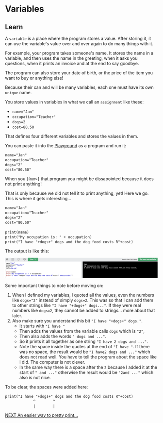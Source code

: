 # Variables #

## Learn ##

A `variable` is a place where the program stores a value. After storing it, it can use the variable's value over and over again to do many things with it.

For example, your program takes someone's name. It stores the name in a variable, and then uses the name in the greeting, when it asks you questions, when it prints an invoice and at the end to say goodbye.

The program can also store your date of birth, or the price of the item you want to buy or anything else!

Because their can and will be many variables, each one must have its own `unique` name.

You store values in variables in what we call an `assignment` like these:

- `name="Jan"`
- `occupation="Teacher"`
- `dogs=2`
- `cost=80.50`

That defines four different variables and stores the values in them.

You can paste it into the [Playground](https://www.w3schools.com/python/trypython.asp?filename=demo_default)
 as a program and run it:

 ```
name="Jan"
occupation="Teacher"
dogs="2"
cost="80.50"
```

When you `[Run>]` that program you might be dissapointed because it does not print anything!

That is only because we did not tell it to print anything, yet! Here we go. This is where it gets interesting...

```
name="Jan"
occupation="Teacher"
dogs="2"
cost="80.50"

print(name)
print("My occupation is: " + occupation)
print("I have "+dogs+" dogs and the dog food costs R"+cost)
```

The output is like this:

![Playground](../images/w3cschools_python_print_variables.png)

Some important things to note before moving on:

1. When I defined my variables, I quoted all the values, even the numbers like `dogs="2"` instead of simply `dogs=2`. This was so that I can add them to other strings like `"I have "+dogs+" dogs..."`. If they were real numbers like `dogs=2`, they cannot be added to strings... more about that later.
1. Also make sure you understand this bit `"I have "+dogs+" dogs."`.
    - It starts with `"I have "`
    - Then adds the values from the variable calls `dogs` which is `"2"`,
    - Then also adds the words `" dogs and ..."`.
    - So it prints it all together as one string `"I have 2 dogs and ..."`.
    - Note the space inside the quotes at the end of `"I have "`. If there was no space, the result would be `"I have2 dogs and ..."` which does not read well. You have to tell the program about the space like I did. The computer is not clever.
    - In the same way there is a space after the `2` because I added it at the start of `" and ..."` otherwise the result would be `"2and ..."` which also is not nice.

To be clear, the spaces were added here:
```
print("I have "+dogs+" dogs and the dog food costs R"+cost)
             ^        ^
             |        |
```

[NEXT An easier way to pretty print...](./PrettyPrintWithPython.md)